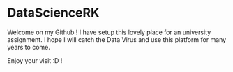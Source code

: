 # DataScienceRK

Welcome on my Github ! I have setup this lovely place for an university assignment. I hope I will catch the Data Virus and use this platform for many years to come.

Enjoy your visit :D !
